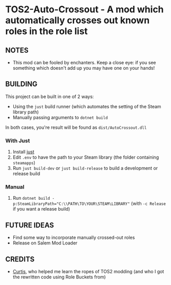 # TOS2-Auto-Crossout - A mod which automatically crosses out known roles in the role list

## NOTES
- This mod can be fooled by enchanters. Keep a close eye: if you see something which doesn't add up you may have one on your hands!

## BUILDING
This project can be built in one of 2 ways:
- Using the `just` build runner (which automates the setting of the Steam library path)
- Manually passing arguments to `dotnet build`

In both cases, you're result will be found as `dist/AutoCrossout.dll`

### With Just
1. Install [just](https://github.com/casey/just)
2. Edit `.env` to have the path to your Steam library (the folder containing `steamapps`)
3. Run `just build-dev` or `just build-release` to build a development or release build

### Manual
1. Run `dotnet build -p:SteamLibraryPath="C:\\PATH\TO\YOUR\STEAM\LIBRARY"` (with `-c Release` if you want a release build)

## FUTURE IDEAS
- Find some way to incorporate manually crossed-out roles
- Release on Salem Mod Loader

## CREDITS
- [Curtis](https://github.com/Curtbot9000), who helped me learn the ropes of TOS2 modding (and who I got the rewritten code using Role Buckets from)
